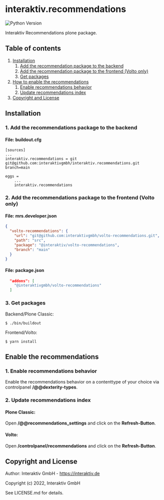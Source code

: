 # interaktiv.recommendations

![Python Version](https://img.shields.io/badge/Python-~=3.8-blue "Plone Version")

Interaktiv Recommendations plone package.

## Table of contents

1. [Installation](#installation)
   1. [Add the recommendation package to the backend](#1-add-the-recommendations-package-to-the-backend)
   2. [Add the recommendation package to the frontend (Volto only)](#2-add-the-recommendations-package-to-the-frontend-volto-only)
   3. [Get packages](#3-get-packages)
2. [How to enable the recommendations](#how-to-enable-the-recommendations)
   1. [Enable recommendations behavior](#1-enable-recommendations-behavior)
   2. [Update recommendations index](#2-update-recommendations-index)
3. [Copyright and License](#copyright-and-license)


## Installation
### 1. Add the recommendations package to the backend
#### File: buildout.cfg
```
[sources]
...
interaktiv.recommendations = git git@github.com:interaktivgmbh/interaktiv.recommendations.git branch=main
```
```
eggs =
    ...
    interaktiv.recommendations
```


### 2. Add the recommendations package to the frontend (Volto only)
#### File: mrs.developer.json
```json
{
  "volto-recommendations": {
    "url": "git@github.com:interaktivgmbh/volto-recommendations.git",
    "path": "src",
    "package": "@interaktiv/volto-recommendations",
    "branch": "main"
  }
}
```
#### File: package.json
```json
  "addons": [
    "@interaktivgmbh/volto-recommendations"
  ]
```

### 3. Get packages
Backend/Plone Classic:
```shell
$ ./bin/buildout
```

Frontend/Volto:
```shell
$ yarn install
```



## Enable the recommendations
### 1. Enable recommendations behavior
Enable the recommendations behavior on a contenttype of your choice via controlpanel **/@@dexterity-types**.

### 2. Update recommendations index
#### Plone Classic:
Open **/@@recommendations_settings** and click on the **Refresh-Button**.

#### Volto:
Open **/controlpanel/recommendations** and click on the **Refresh-Button**.

## Copyright and License
Author: Interaktiv GmbH - https://interaktiv.de

Copyright (c) 2022, Interaktiv GmbH

See LICENSE.md for details.
